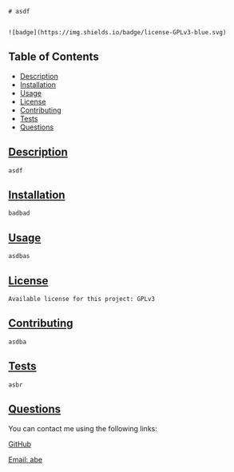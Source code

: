 
    # asdf

    
    ![badge](https://img.shields.io/badge/license-GPLv3-blue.svg)
    

## Table of Contents
  * [Description](#description)
  * [Installation](#installation)
  * [Usage](#usage)
  * [License](#license)
  * [Contributing](#contributing)
  * [Tests](#tests)
  * [Questions](#questions)

## [Description](#table-of-contents)
    asdf
## [Installation](#table-of-contents)
    badbad
## [Usage](#table-of-contents)
    asdbas
## [License](#table-of-contents)
    Available license for this project: GPLv3
## [Contributing](#table-of-contents)
    asdba
## [Tests](#table-of-contents)    
    asbr
## [Questions](#table-of-contents)

You can contact me using the following links:

[GitHub](https://github.com/qwg)

[Email: abe](mailto:abe)
